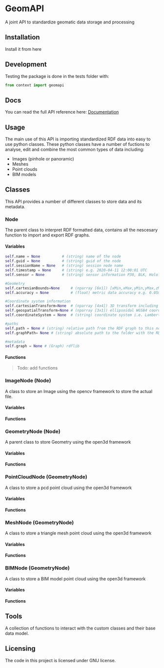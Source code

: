 # GeomAPI

A joint API to standardize geomatic data storage and processing

## Installation

Install it from here

## Development

Testing the package is done in the tests folder with:
```py
from context import geomapi
```

## Docs

You can read the full API reference here:
[Documentation](https://geomatics.pages.gitlab.kuleuven.be/research-projects/geomapi/html/index.html)

## Usage

The main use of this API is importing standardized RDF data into easy to use python classes.
These python classes have a number of fuctions to analyse, edit and combine the most common types of data including:
- Images (pinhole or panoramic)
- Meshes
- Point clouds
- BIM models

## Classes

This API provides a number of different classes to store data and its metadata.

### Node

The parent class to interpret RDF formatted data, contains all the nescesary function to import and export RDF graphs.

#### Variables

```py
self.name = None          # (string) name of the node
self.guid = None          # (string) guid of the node
self.sessionName = None   # (string) session node name
self.timestamp = None     # (string) e.g. 2020-04-11 12:00:01 UTC
self.sensor = None        # (string) sensor information P30, BLK, Hololens2, CANON, etc.

#Geometry
self.cartesianBounds=None     # (nparray [6x1]) [xMin,xMax,yMin,yMax,zMin,zMax]
self.accuracy = None          # (float) metric data accuracy e.g. 0.05m

#Coordinate system information
self.cartesianTransform=None  # (nparray [4x4]) 3D transform including location, scale and rotation 
self.geospatialTransform=None # (nparray [3x1]) ellipsoidal WGS84 coordinate system {latitude (+=East), longitude(+=North), altitude (+=Up)}
self.coordinateSystem = None  # (string) coordinate system i.e. Lambert72, Lambert2008, geospatial-wgs84, local + reference /offset

#paths
self.path = None # (string) relative path from the RDF graph to this node
self.graphPath= None # (string) absolute path to the folder with the RDF graph 

#metadata
self.graph = None # (Graph) rdflib
```

#### Functions

>Todo: add functions

### ImageNode (Node)

A class to store an Image using the opencv framework to store the actual file.

#### Variables

#### Functions

### GeometryNode (Node)

A parent class to store Geometry using the open3d framework

#### Variables

#### Functions

### PointCloudNode (GeometryNode)

A class to store a pcd point cloud using the open3d framework

#### Variables

#### Functions

### MeshNode (GeometryNode)

A class to store a triangle mesh point cloud using the open3d framework

#### Variables

#### Functions

### BIMNode (GeometryNode)

A class to store a BIM model point cloud using the open3d framework

#### Variables

#### Functions

## Tools

A collection of functions to interact with the custom classes and their base data model.

## Licensing

The code in this project is licensed under GNU license.